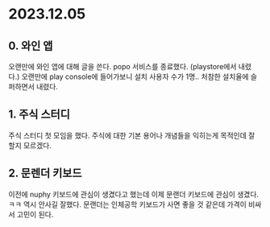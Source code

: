 # 2023.12.05

## 0. 와인 앱

오랜만에 와인 앱에 대해 글을 쓴다. popo 서비스를 종료했다. (playstore에서 내렸다.) 오랜만에 play console에 들어가보니 설치 사용자 수가 1명.. 처참한 설치율에 슬퍼하면서 내렸다.

## 1. 주식 스터디

주식 스터디 첫 모임을 했다. 주식에 대한 기본 용어나 개념들을 익히는게 목적인데 잘 할지 모르겠다.

## 2. 문렌더 키보드

이전에 nuphy 키보드에 관심이 생겼다고 했는데 이제 문랜더 키보드에 관심이 생겼다. ㅋㅋ 역시 안사길 잘했다. 문랜더는 인체공학 키보드가 사면 좋을 것 같은데 가격이 비싸서 고민이 된다.
